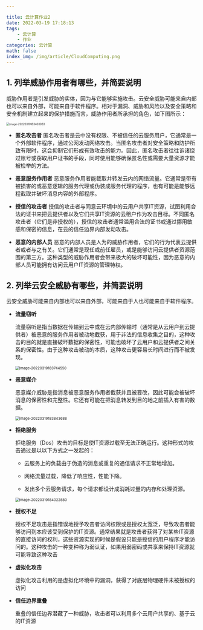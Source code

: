 ```yaml
---

title: 云计算作业2
date: 2022-03-19 17:18:13
tags:
    - 云计算
    - 作业
categories: 云计算
math: false
index_img: /img/article/CloudComputing.png
---
```


## 1. 列举威胁作用者有哪些，并简要说明

威胁作用者是引发威胁的实体，因为与它能够实施攻击。云安全威胁可能来自内部也可以来自外部，可能来自于软件程序。相对于漏洞、威胁和风险以及安全策略和安全机制建立起来的保护措施而言，威胁作用者所承担的角色，如下图所示：

<img src="https://gitee.com/Fantastic-Feng/picgo/raw/master/202203191834094.png" alt="image-20220319183403033" style="zoom: 50%;" />

- **匿名攻击者**
  匿名攻击者是云中没有权限、不被信任的云服务用户，它通常是一个外部软件程序，通过公网发动网络攻击。当匿名攻击者对安全策略和防护所致有限时，这会抑制它们形成有效攻击的能力。因此，匿名攻击者往往诉诸绕过账号或窃取用户证书的手段，同时使用能够确保匿名性或需要大量资源才能被检举的方法。

- **恶意服务作用者**
  恶意服务作用者能截取并转发云内的网络流量。它通常是带有被损害的或恶意逻辑的服务代理或伪装成服务代理的程序，也有可能是能够远程截取并破坏消息内容的外部程序。

- **授信的攻击者**
  授信的攻击者与同意云环境中的云用户共享IT资源，试图利用合法的证书来把云提供者以及它们共享IT资源的云租户作为攻击目标。不同匿名攻击者（它们是非授权的），授信的攻击者通常滥用合法的证书或通过挪用敏感和保密的信息，在云的信任边界内部发动攻击。

- **恶意的内部人员**
  恶意的内部人员是人为的威胁作用者，它们的行为代表云提供者或者与之有关。它们通常是现任或前任雇员，或是能够访问云提供者资源范围的第三方。这种类型的威胁作用者会带来极大的破坏可能性，因为恶意的内部人员可能拥有访问云用户IT资源的管理特权。

## 2. 列举云安全威胁有哪些，并简要说明

云安全威胁可能来自内部也可以来自外部，可能来自于人也可能来自于软件程序。

- **流量窃听**

  流量窃听是指当数据在传输到云中或在云内部传输时（通常是从云用户到云提供者）被恶意的服务作用者被动地截获，用于非法的信息收集之目的，这种攻击的目的就是直接破坏数据的保密性，可能也破坏了云用户和云提供者之间关系的保密性。由于这种攻击被动的本质，这种攻击更容易长时间进行而不被发现。

  <img src="https://gitee.com/Fantastic-Feng/picgo/raw/master/202203191837611.png" alt="image-20220319183744550" style="zoom:67%;" />

- **恶意媒介**

  恶意媒介威胁是指消息被恶意服务作用者截获并且被篡改，因此可能会被破坏消息的保密性和完整性。它还有可能在把消息转发到目的地之前插入有害的数据。

  <img src="https://gitee.com/Fantastic-Feng/picgo/raw/master/202203191838726.png" alt="image-20220319183843688" style="zoom:67%;" />

- **拒绝服务**

  拒绝服务（Dos）攻击的目标是使IT资源过载至无法正确运行。这种形式的攻击通过是以以下方式之一发起的：

  - 云服务上的负载由于伪造的消息或重复的通信请求不正常地增加。

  - 网络流量过载，降低了响应性，性能下降。

  - 发出多个云服务请求，每个请求都设计成消耗过量的内存和处理资源。

  <img src="https://gitee.com/Fantastic-Feng/picgo/raw/master/202203191840953.png" alt="image-20220319184022880" style="zoom:67%;" />

- **授权不足**

  授权不足攻击是指错误地授予攻击者访问权限或是授权太宽泛，导致攻击者能够访问到本应该受到保护的IT资源。通常结果就是攻击者获得了对某些IT资源的直接访问的权利，这些资源实现的时候是假设只能是授信的用户程序才能访问的。这种攻击的一种变种称为弱认证，如果用弱密码或共享来保持IT资源就可能导致这种攻击

- **虚拟化攻击**

  虚拟化攻击利用的是虚拟化环境中的漏洞，获得了对底层物理硬件未被授权的访问

- **信任边界重叠**

   重叠的信任边界潜藏了一种威胁，攻击者可以利用多个云用户共享的、基于云的IT资源

  





